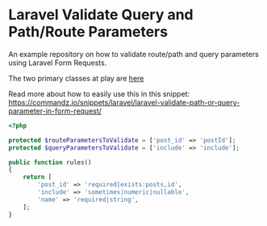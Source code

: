 # Laravel Validate Query and Path/Route Parameters 

An example repository on how to validate route/path and query parameters using Laravel Form Requests.  

The two primary classes at play are [here](https://github.com/AndyWendt/laravel-validate-path-and-query-parameters-using-form-requests/tree/master/app/Http/Requests)

Read more about how to easily use this in this snippet: https://commandz.io/snippets/laravel/laravel-validate-path-or-query-parameter-in-form-request/

```php
<?php

protected $routeParametersToValidate = ['post_id' => 'postId'];
protected $queryParametersToValidate = ['include' => 'include'];

public function rules()
{
    return [
        'post_id' => 'required|exists:posts,id',
        'include' => 'sometimes|numeric|nullable',
        'name' => 'required|string',
    ];
}
```
